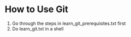 # How to Use Git
1. Go through the steps in learn_git_prerequisites.txt first
2. Do learn_git.txt in a shell
